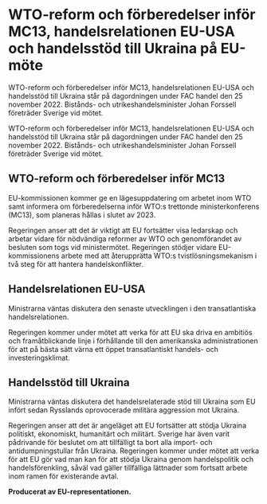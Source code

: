 # WTO-reform och förberedelser inför MC13, handelsrelationen EU-USA och handelsstöd till Ukraina på EU-möte

WTO-reform och förberedelser inför MC13, handelsrelationen EU-USA och handelsstöd till Ukraina står på dagordningen under FAC handel den 25 november 2022. Bistånds- och utrikeshandelsminister Johan Forssell företräder Sverige vid mötet.

WTO-reform och förberedelser inför MC13, handelsrelationen EU-USA och handelsstöd till Ukraina står på dagordningen under FAC handel den 25 november 2022. Bistånds- och utrikeshandelsminister Johan Forssell företräder Sverige vid mötet.

## WTO-reform och förberedelser inför MC13

EU-kommissionen kommer ge en lägesuppdatering om arbetet inom WTO samt informera om förberedelserna inför WTO:s trettonde ministerkonferens (MC13), som planeras hållas i slutet av 2023.

Regeringen anser att det är viktigt att EU fortsätter visa ledarskap och arbetar vidare för nödvändiga reformer av WTO och genomförandet av besluten som togs vid ministermötet. Regeringen stödjer vidare EU-kommissionens arbete med att återupprätta WTO:s tvistlösningsmekanism i två steg för att hantera handelskonflikter.

## Handelsrelationen EU-USA

Ministrarna väntas diskutera den senaste utvecklingen i den transatlantiska handelsrelationen.

Regeringen kommer under mötet att verka för att EU ska driva en ambitiös och framåtblickande linje i förhållande till den amerikanska administrationen för att på bästa sätt värna ett öppet transatlantiskt handels- och investeringsklimat.

## Handelsstöd till Ukraina

Ministrarna väntas diskutera det handelsrelaterade stöd till Ukraina som EU infört sedan Rysslands oprovocerade militära aggression mot Ukraina.

Regeringen anser att det är angeläget att EU fortsätter att stödja Ukraina politiskt, ekonomiskt, humanitärt och militärt. Sverige har även varit pådrivande för beslutet om att tillfälligt ta bort alla import- och antidumpningstullar från Ukraina. Regeringen kommer under mötet att verka för att EU gör vad man kan för att stödja Ukraina genom handelspolitik och handelsförenkling, såväl vad gäller tillfälliga lättnader som fortsatt arbete inom ramen för existerande avtal.



**Producerat av EU-representationen.**
